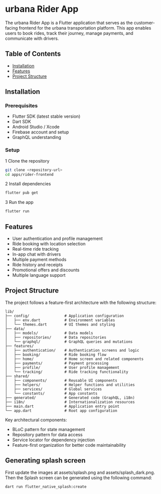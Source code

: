 # urbana Rider App

The urbana Rider App is a Flutter application that serves as the customer-facing frontend for the urbana transportation platform. This app enables users to book rides, track their journey, manage payments, and communicate with drivers.

## Table of Contents

- [Installation](#installation)
- [Features](#features)
- [Project Structure](#project-structure)

## Installation

### Prerequisites

- Flutter SDK (latest stable version)
- Dart SDK
- Android Studio / Xcode
- Firebase account and setup
- GraphQL understanding

### Setup

1 Clone the repository

```bash
git clone <repository-url>
cd apps/rider-frontend
```

2 Install dependencies

```bash
flutter pub get
```

3 Run the app

```bash
flutter run
```

## Features

- User authentication and profile management
- Ride booking with location selection
- Real-time ride tracking
- In-app chat with drivers
- Multiple payment methods
- Ride history and receipts
- Promotional offers and discounts
- Multiple language support

## Project Structure

The project follows a feature-first architecture with the following structure:

```
lib/
├── config/                # Application configuration
│   ├── env.dart           # Environment variables
│   └── themes.dart        # UI themes and styling
├── data/
│   ├── models/            # Data models
│   ├── repositories/      # Data repositories
│   └── graphql/           # GraphQL queries and mutations
├── features/
│   ├── authentication/    # Authentication screens and logic
│   ├── booking/           # Ride booking flow
│   ├── home/              # Home screen and related components
│   ├── payments/          # Payment processing
│   ├── profile/           # User profile management
│   └── tracking/          # Ride tracking functionality
├── shared/
│   ├── components/        # Reusable UI components
│   ├── helpers/           # Helper functions and utilities
│   ├── services/          # Global services
│   └── constants/         # App constants
├── generated/             # Generated code (GraphQL, i18n)
├── i18n/                  # Internationalization resources
├── main.dart              # Application entry point
└── app.dart               # Root app configuration
```

Key architectural components:

- BLoC pattern for state management
- Repository pattern for data access
- Service locator for dependency injection
- Feature-first organization for better code maintainability

## Generating splash screen

First update the images at assets/splash.png and assets/splash_dark.png.
Then the Splash screen can be generated using the following command:

```bash
dart run flutter_native_splash:create
```
